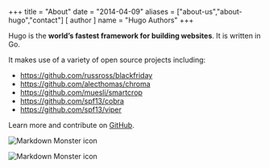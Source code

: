 +++
title = "About"
date = "2014-04-09"
aliases = ["about-us","about-hugo","contact"]
[ author ]
  name = "Hugo Authors"
+++

Hugo is the **world’s fastest framework for building websites**. It is written in Go.

It makes use of a variety of open source projects including:

* https://github.com/russross/blackfriday
* https://github.com/alecthomas/chroma
* https://github.com/muesli/smartcrop
* https://github.com/spf13/cobra
* https://github.com/spf13/viper

Learn more and contribute on [GitHub](https://github.com/gohugoio).

<img src="\images\About\asd.png"
     alt="Markdown Monster icon"/>

<img src="/images/Post Expo Dubai 2020/Copertina.jpg"
     alt="Markdown Monster icon"/>